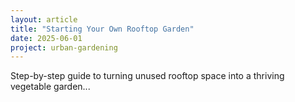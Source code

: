 ```yaml
---
layout: article
title: "Starting Your Own Rooftop Garden"
date: 2025-06-01
project: urban-gardening
---
```


Step-by-step guide to turning unused rooftop space into a thriving vegetable garden...
